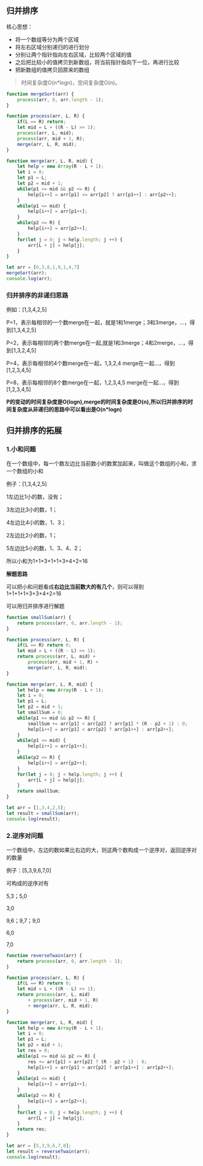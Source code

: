 ## 归并排序
核心思想：
* 将一个数组等分为两个区域
* 将左右区域分别递归的进行划分
* 分别让两个指针指向左右区域，比较两个区域的值
* 之后把比较小的值拷贝到新数组，将当前指针指向下一位，再进行比较
* 把新数组的值拷贝回原来的数组

> 时间复杂度O(n*logn)，空间复杂度O(n)。

```js
function mergeSort(arr) {
    process(arr, 0, arr.length - 1);
}

function process(arr, L, R) {
    if(L == R) return;
    let mid = L + ((R - L) >> 1);
    process(arr, L, mid);
    process(arr, mid + 1, R);
    merge(arr, L, R, mid);
}

function merge(arr, L, R, mid) {
    let help = new Array(R - L + 1);
    let i = 0;
    let p1 = L;
    let p2 = mid + 1;
    while(p1 <= mid && p2 <= R) {
        help[i++] = arr[p1] <= arr[p2] ? arr[p1++] : arr[p2++];
    }
    while(p1 <= mid) {
        help[i++] = arr[p1++];
    }
    while(p2 <= R) {
        help[i++] = arr[p2++];
    }
    for(let j = 0; j < help.length; j ++) {
        arr[L + j] = help[j];
    }
}

let arr = [6,3,8,1,9,1,4,7]
mergeSort(arr);
console.log(arr);
```
### 归并排序的非递归思路

例如：[1,3,4,2,5]

P=1，表示每相邻的一个数merge在一起，就是1和1merge；3和3merge，...，得到[1,3,4,2,5]

P=2，表示每相邻的两个数merge在一起,就是1和3merge；4和2merge，...，得到[1,3,2,4,5]

P=4，表示每相邻的4个数merge在一起，1,3,2,4 merge在一起...，得到[1,2,3,4,5]

P=8，表示每相邻的8个数merge在一起，1,2,3,4,5 merge在一起...，得到[1,2,3,4,5]

**P的变动的时间复杂度是O(logn),merge的时间复杂度是O(n),所以归并排序的时间复杂度从非递归的思路中可以看出是O(n*logn)**

## 归并排序的拓展

### 1.小和问题

在一个数组中，每一个数左边比当前数小的数累加起来，叫做这个数组的小和，求一个数组的小和

例子：[1,3,4,2,5] 

1左边比1小的数，没有；

3左边比3小的数，1；

4左边比4小的数，1、3；

2左边比2小的数，1；

5左边比5小的数，1、3、4、2；

所以小和为1+1+3+1+1+3+4+2=16

**解题思路**

可以把小和问题看成**右边比当前数大的有几个**，则可以得到1+1+1+1+3+3+4+2=16

可以用归并排序进行解题

```js
function smallSum(arr) {
    return process(arr, 0, arr.length - 1);
}

function process(arr, L, R) {
    if(L == R) return 0;
    let mid = L + ((R - L) >> 1);
    return process(arr, L, mid) +
        process(arr, mid + 1, R) +
        merge(arr, L, R, mid);
}

function merge(arr, L, R, mid) {
    let help = new Array(R - L + 1);
    let i = 0;
    let p1 = L;
    let p2 = mid + 1;
    let smallSum = 0;
    while(p1 <= mid && p2 <= R) {
        smallSum += arr[p1] < arr[p2] ? arr[p1] * (R - p2 + 1) : 0;
        help[i++] = arr[p1] < arr[p2] ? arr[p1++] : arr[p2++];
    }
    while(p1 <= mid) {
        help[i++] = arr[p1++];
    }
    while(p2 <= R) {
        help[i++] = arr[p2++];
    }
    for(let j = 0; j < help.length; j ++) {
        arr[L + j] = help[j];
    }
    return smallSum;
}

let arr = [1,3,4,2,5];
let result = smallSum(arr);
console.log(result);
```

### 2.逆序对问题
一个数组中，左边的数如果比右边的大，则这两个数构成一个逆序对，返回逆序对的数量

例子：[5,3,9,6,7,0]

可构成的逆序对有

5,3；5,0

3,0

9,6；9,7；9,0

6,0

7,0

```js
function reverseTwain(arr) {
    return process(arr, 0, arr.length - 1);
}

function process(arr, L, R) {
    if(L == R) return 0;
    let mid = L + ((R - L) >> 1);
    return process(arr, L, mid)
        + process(arr, mid + 1, R)
        + merge(arr, L, R, mid);
}

function merge(arr, L, R, mid) {
    let help = new Array(R - L + 1);
    let i = 0;
    let p1 = L;
    let p2 = mid + 1;
    let res = 0;
    while(p1 <= mid && p2 <= R) {
        res += arr[p1] > arr[p2] ? (R - p2 + 1) : 0;
        help[i++] = arr[p1] > arr[p2] ? arr[p1++] : arr[p2++];
    }
    while(p1 <= mid) {
        help[i++] = arr[p1++];
    }
    while(p2 <= R) {
        help[i++] = arr[p2++];
    }
    for(let j = 0; j < help.length; j ++) {
        arr[L + j] = help[j];
    }
    return res;
}

let arr = [5,3,9,6,7,0];
let result = reverseTwain(arr);
console.log(result);
```

